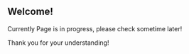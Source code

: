 ## Welcome!


Currently Page is in progress, please check sometime later!

Thank you for your understanding!
